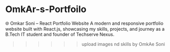 # OmkAr-s-Portfoilo
🌐 Omkar Soni – React Portfolio Website A modern and responsive portfolio website built with React.js, showcasing my skills, projects, and journey as a B.Tech IT student and founder of Techserve Nexus.
>>>>>> upload images nd skills by OmkAe Soni
